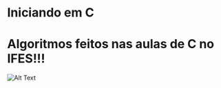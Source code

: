 # Iniciando em C

# Algoritmos feitos nas aulas de C no IFES!!!

  ![Alt Text](http://49.media.tumblr.com/7716ef547264521e476a067b1c8d2717/tumblr_mevr65Tt1i1s0odt8o1_500.gif)
